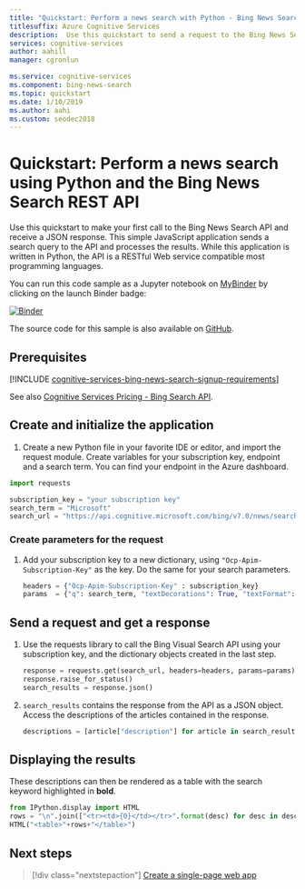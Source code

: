 ```yaml
---
title: "Quickstart: Perform a news search with Python - Bing News Search REST API"
titlesuffix: Azure Cognitive Services
description:  Use this quickstart to send a request to the Bing News Search REST API using Python, and receive a JSON response.
services: cognitive-services
author: aahill
manager: cgronlun

ms.service: cognitive-services
ms.component: bing-news-search
ms.topic: quickstart
ms.date: 1/10/2019
ms.author: aahi
ms.custom: seodec2018
---
```


# Quickstart: Perform a news search using Python and the Bing News Search REST API

Use this quickstart to make your first call to the Bing News Search API and receive a JSON response. This simple JavaScript application sends a search query to the API and processes the results. While this application is written in Python, the API is a RESTful Web service compatible most programming languages.

You can run this code sample as a Jupyter notebook on [MyBinder](https://mybinder.org) by clicking on the launch Binder badge: 

[![Binder](https://mybinder.org/badge.svg)](https://mybinder.org/v2/gh/Microsoft/cognitive-services-notebooks/master?filepath=BingNewsSearchAPI.ipynb)

The source code for this sample is also available on [GitHub](https://github.com/Azure-Samples/cognitive-services-REST-api-samples/blob/master/python/Search/BingNewsSearchv7.py).

## Prerequisites

[!INCLUDE [cognitive-services-bing-news-search-signup-requirements](../../../includes/cognitive-services-bing-news-search-signup-requirements.md)]

See also [Cognitive Services Pricing - Bing Search API](https://azure.microsoft.com/pricing/details/cognitive-services/search-api/).

## Create and initialize the application

1. Create a new Python file in your favorite IDE or editor, and import the request module. Create variables for your subscription key, endpoint and a search term. You can find your endpoint in the Azure dashboard.

```python
import requests

subscription_key = "your subscription key"
search_term = "Microsoft"
search_url = "https://api.cognitive.microsoft.com/bing/v7.0/news/search"
```

### Create parameters for the request

1. Add your subscription key to a new dictionary, using `"Ocp-Apim-Subscription-Key"` as the key. Do the same for your search parameters.

    ```python
    headers = {"Ocp-Apim-Subscription-Key" : subscription_key}
    params  = {"q": search_term, "textDecorations": True, "textFormat": "HTML"}
    ```

## Send a request and get a response

1. Use the requests library to call the Bing Visual Search API using your subscription key, and the dictionary objects created in the last step.

    ```python
    response = requests.get(search_url, headers=headers, params=params)
    response.raise_for_status()
    search_results = response.json()
    ```

2. `search_results` contains the response from the API as a JSON object. Access the descriptions of the articles contained in the response.
    
    ```python
    descriptions = [article["description"] for article in search_results["value"]]
    ```

## Displaying the results

These descriptions can then be rendered as a table with the search keyword highlighted in **bold**.

```python
from IPython.display import HTML
rows = "\n".join(["<tr><td>{0}</td></tr>".format(desc) for desc in descriptions])
HTML("<table>"+rows+"</table>")
```

## Next steps

> [!div class="nextstepaction"]
[Create a single-page web app](tutorial-bing-news-search-single-page-app.md)